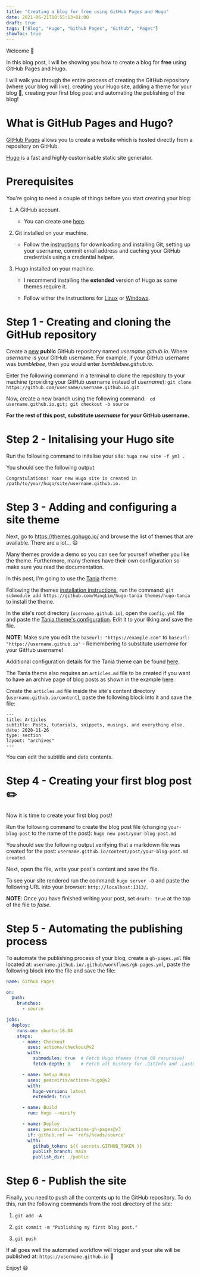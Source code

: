 ```yaml
---
title: "Creating a blog for free using GitHub Pages and Hugo"
date: 2021-06-21T10:55:13+01:00
draft: true
tags: ["Blog", "Hugo", "Github Pages", "Github", "Pages"]
showToc: true
---
```


Welcome :wave:

In this blog post, I will be showing you how to create a blog for **free** using GitHub Pages and Hugo.

I will walk you through the entire process of creating the GitHub repository (where your blog will live), creating your Hugo site, adding a theme for your blog :art:, creating your first blog post and automating the publishing of the blog!

# What is GitHub Pages and Hugo?

[GitHub Pages](https://pages.github.com/) allows you to create a website which is hosted directly from a repository on GitHub.

[Hugo](https://gohugo.io/) is a fast and highly customisable static site generator.

# Prerequisites

You're going to need a couple of things before you start creating your blog:

1. A GitHub account.

    - You can create one [here](https://github.com/signup).

2. Git installed on your machine.

    - Follow the [instructions](https://docs.github.com/en/get-started/quickstart/set-up-git#setting-up-git) for downloading and installing Git, setting up your username, commit email address and caching your GitHub credentials using a credential helper.

3. Hugo installed on your machine.

    - I recommend installing the **extended** version of Hugo as some themes require it.

    - Follow either the instructions for [Linux](https://gohugo.io/getting-started/installing/#binary-cross-platform) or [Windows](https://gohugo.io/getting-started/installing/#windows).

# Step 1 - Creating and cloning the GitHub repository

Create a [new](https://github.com/new) **public** GitHub repository named *username.github.io*. Where *username* is your GitHub username. For example, if your GitHub username was *bumblebee*, then you would enter *bumblebee.github.io*.

Enter the following command in a terminal to clone the repository to your machine (providing your GitHub username instead of *username*): `git clone https://github.com/username/username.github.io.git`

Now, create a new branch using the following command: ` cd username.github.io.git; git checkout -b source`

**For the rest of this post, substitute *username* for your GitHub username.**

# Step 2 - Initalising your Hugo site

Run the following command to initalise your site: `hugo new site -f yml .`

You should see the following output:

`Congratulations! Your new Hugo site is created in /path/to/your/hugo/site/username.github.io.`

# Step 3 - Adding and configuring a site theme

Next, go to https://themes.gohugo.io/ and browse the list of themes that are available. There are a lot... :smile:

Many themes provide a demo so you can see for yourself whether you like the theme. Furthermore, many themes have their own configuration so make sure you read the documentation.

In this post, I'm going to use the [Tania](https://themes.gohugo.io/hugo-tania/) theme.

Following the themes [installation instructions](https://themes.gohugo.io/hugo-tania/#installation), run the command: `git submodule add https://github.com/WingLim/hugo-tania themes/hugo-tania` to install the theme.

In the site's root directory (`username.github.io`), open the `config.yml` file and paste the [Tania theme's configuration](https://github.com/WingLim/hugo-tania/blob/main/exampleSite/config.yaml). Edit it to your liking and save the file.

**NOTE**: Make sure you edit the `baseurl: "https://example.com"` to `baseurl: "https://username.github.io"` - Remembering to substitute *username* for your GitHub username!

Additional configuration details for the Tania theme can be found [here](https://themes.gohugo.io/hugo-tania/#configuration).

The Tania theme also requires an `articles.md` file to be created if you want to have an archive page of blog posts as shown in the example [here](https://hugo-tania.netlify.app/articles/).

Create the `articles.md` file inside the site's content directory (`username.github.io/content`), paste the following block into it and save the file:

```
---
title: Articles
subtitle: Posts, tutorials, snippets, musings, and everything else.
date: 2020-11-26
type: section
layout: "archives"
---
```

You can edit the subtitle and date contents.

# Step 4 - Creating your first blog post :pencil2:

Now it is time to create your first blog post!

Run the following command to create the blog post file (changing `your-blog-post` to the name of the post): `hugo new post/your-blog-post.md`

You should see the following output verifying that a markdown file was created for the post: `username.github.io/content/post/your-blog-post.md created`.

Next, open the file, write your post's content and save the file.

To see your site rendered run the command: `hugo server -D` and paste the following URL into your browser: `http://localhost:1313/`.

**NOTE**: Once you have finished writing your post, set `draft: true` at the top of the file to *false*.

# Step 5 - Automating the publishing process

To automate the publishing process of your blog, create a `gh-pages.yml` file located at: `username.github.io/.github/workflows/gh-pages.yml`, paste the following block into the file and save the file:

```yaml
name: Github Pages

on:
  push:
    branches:
      - source

jobs:
  deploy:
    runs-on: ubuntu-18.04
    steps:
      - name: Checkout
        uses: actions/checkout@v2
        with:
          submodules: true  # Fetch Hugo themes (true OR recursive)
          fetch-depth: 0    # Fetch all history for .GitInfo and .Lastmod

      - name: Setup Hugo
        uses: peaceiris/actions-hugo@v2
        with:
          hugo-version: latest
          extended: true

      - name: Build
        run: hugo --minify

      - name: Deploy
        uses: peaceiris/actions-gh-pages@v3
        if: github.ref == 'refs/heads/source'
        with:
          github_token: ${{ secrets.GITHUB_TOKEN }}
          publish_branch: main
          publish_dir: ./public
```

# Step 6 - Publish the site

Finally, you need to push all the contents up to the GitHub repository. To do this, run the following commands from the root directory of the site:

1. `git add -A`

2. `git commit -m "Publishing my first blog post."`

3. `git push`

If all goes well the automated workflow will trigger and your site will be published at: `https://username.github.io` :tada:

Enjoy! :smile:
